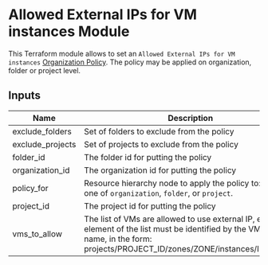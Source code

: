 # Allowed External IPs for VM instances Module

This Terraform module allows to set an `Allowed External IPs for VM instances` [Organization Policy](https://cloud.google.com/resource-manager/docs/organization-policy/org-policy-constraints). The policy may be applied on organization, folder or project level.

<!-- BEGINNING OF PRE-COMMIT-TERRAFORM DOCS HOOK -->
## Inputs

| Name | Description | Type | Default | Required |
|------|-------------|:----:|:-----:|:-----:|
| exclude\_folders | Set of folders to exclude from the policy | set(string) | `<list>` | no |
| exclude\_projects | Set of projects to exclude from the policy | set(string) | `<list>` | no |
| folder\_id | The folder id for putting the policy | string | `"null"` | no |
| organization\_id | The organization id for putting the policy | string | `"null"` | no |
| policy\_for | Resource hierarchy node to apply the policy to: can be one of `organization`, `folder`, or `project`. | string | n/a | yes |
| project\_id | The project id for putting the policy | string | `"null"` | no |
| vms\_to\_allow | The list of VMs are allowed to use external IP, every element of the list must be identified by the VM instance name, in the form: projects/PROJECT_ID/zones/ZONE/instances/INSTANCE | list(string) | `<list>` | no |

<!-- END OF PRE-COMMIT-TERRAFORM DOCS HOOK -->
